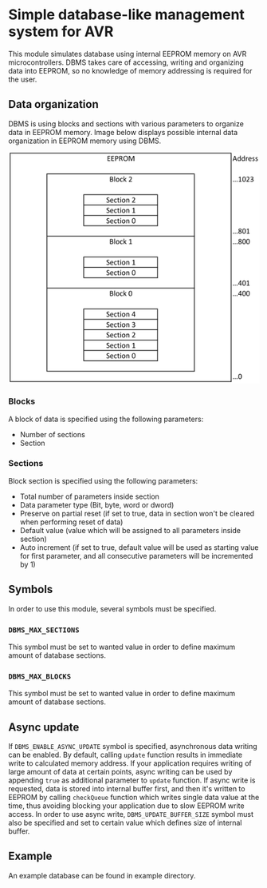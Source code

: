 # Simple database-like management system for AVR

This module simulates database using internal EEPROM memory on AVR microcontrollers. DBMS takes care of accessing, writing and organizing data into EEPROM, so no knowledge of memory addressing is required for the user.

## Data organization

DBMS is using blocks and sections with various parameters to organize data in EEPROM memory. Image
below displays possible internal data organization in EEPROM memory using DBMS.

![](https://raw.githubusercontent.com/paradajz/AVR-DB/master/img/memory.png)

### Blocks

A block of data is specified using the following parameters:

- Number of sections
- Section

### Sections

Block section is specified using the following parameters:

- Total number of parameters inside section
- Data parameter type (Bit, byte, word or dword)
- Preserve on partial reset (if set to true, data in section won't be cleared when performing reset of data)
- Default value (value which will be assigned to all parameters inside section)
- Auto increment (if set to true, default value will be used as starting value for first parameter, and all consecutive parameters will be incremented by 1)

## Symbols

In order to use this module, several symbols must be specified.

### `DBMS_MAX_SECTIONS`

This symbol must be set to wanted value in order to define maximum amount of database sections.

### `DBMS_MAX_BLOCKS`

This symbol must be set to wanted value in order to define maximum amount of database sections.

## Async update

If `DBMS_ENABLE_ASYNC_UPDATE` symbol is specified, asynchronous data writing can be enabled. By default, calling `update` function results in immediate write to calculated memory address. If your application requires writing of large amount of data at certain points, async writing can be used by appending `true` as additional parameter to `update` function. If async write is requested, data is stored into internal buffer first, and then it's written to EEPROM by calling `checkQueue` function which writes single data value at the time, thus avoiding blocking your application due to slow EEPROM write access. In order to use async write, `DBMS_UPDATE_BUFFER_SIZE` symbol must also be specified and set to certain value which defines size of internal buffer.

## Example

An example database can be found in example directory.